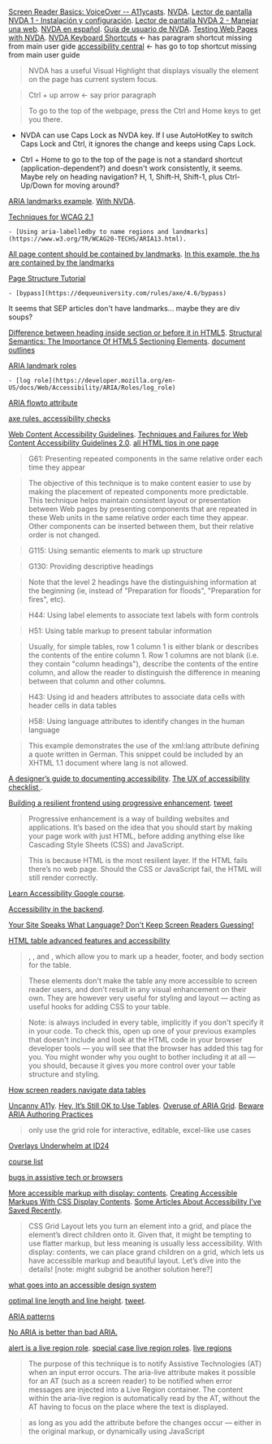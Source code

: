 
[Screen Reader Basics: VoiceOver -- A11ycasts](https://www.youtube.com/watch?v=5R-6WvAihms). [NVDA](http://accesibilidadweb.dlsi.ua.es/?menu=nvda). [Lector de pantalla NVDA 1 - Instalación y configuración](https://www.youtube.com/watch?v=jaOp891hAnY). [Lector de pantalla NVDA 2 - Manejar una web](https://www.youtube.com/watch?v=8ZKlKAAh6HI). [NVDA en español](https://www.youtube.com/channel/UCmyoXAMU9kJXz5LV-lJo5MA/videos). [Guía de usuario de NVDA](https://nvda.es/documentacion/guia-de-usuario-de-nvda/#Introduction). [Testing Web Pages with NVDA](https://www.unimelb.edu.au/accessibility/tools/testing-web-pages-with-nvda). [NVDA Keyboard Shortcuts](https://dequeuniversity.com/screenreaders/nvda-keyboard-shortcuts) <- has paragram shortcut missing from main user gide [accessibility central](http://www.accessibilitycentral.net/nvda%20tutorials.html) <- has go to top shortcut missing from main user guide

> NVDA has a useful Visual Highlight that displays visually the element on the page has current system focus.

> Ctrl + up arrow <- say prior paragraph

> To go to the top of the webpage, press the Ctrl and Home keys to get you there. 

- NVDA can use Caps Lock as NVDA key. If I use AutoHotKey to switch Caps Lock and Ctrl, it ignores the change and keeps using Caps Lock.

- Ctrl + Home to go to the top of the page is not a standard shortcut (application-dependent?) and doesn't work consistently, it seems. Maybe rely on heading navigation? H, 1, Shift-H, Shift-1, plus Ctrl-Up/Down for moving around?

[ARIA landmarks example](https://www.w3.org/WAI/ARIA/apg/patterns/landmarks/examples/main.html). [With NVDA](https://www.w3.org/WAI/ARIA/apg/patterns/landmarks/examples/at.html#nvda). 

[Techniques for WCAG 2.1](https://www.w3.org/WAI/WCAG21/Techniques/)

    - [Using aria-labelledby to name regions and landmarks](https://www.w3.org/TR/WCAG20-TECHS/ARIA13.html).

[All page content should be contained by landmarks](https://rocketvalidator.com/accessibility-validation/region). [In this example, the hs are contained by the landmarks](https://www.w3.org/WAI/WCAG21/Techniques/aria/ARIA11.html#examples)

[Page Structure Tutorial](https://www.w3.org/WAI/tutorials/page-structure/)

    - [bypass](https://dequeuniversity.com/rules/axe/4.6/bypass)

It seems that SEP articles don't have landmarks... maybe they are div soups?

[Difference between heading inside section or before it in HTML5](https://stackoverflow.com/questions/7712871/difference-between-heading-inside-section-or-before-it-in-html5). [Structural Semantics: The Importance Of HTML5 Sectioning Elements](https://www.smashingmagazine.com/2013/01/the-importance-of-sections/). [document outlines](https://html5doctor.com/outlines/)

[ARIA landmark roles](https://developer.mozilla.org/en-US/docs/Web/Accessibility/ARIA/Roles#3._landmark_roles)

    - [log role](https://developer.mozilla.org/en-US/docs/Web/Accessibility/ARIA/Roles/log_role)

[ARIA flowto attribute](https://developer.mozilla.org/en-US/docs/Web/Accessibility/ARIA/Attributes/aria-flowto)

[axe rules. accessibility checks](https://dequeuniversity.com/rules/axe/html/4.6)

[Web Content Accessibility Guidelines](https://es.wikipedia.org/wiki/Web_Content_Accessibility_Guidelines). [Techniques and Failures for Web Content Accessibility Guidelines 2.0](https://www.w3.org/TR/WCAG20-TECHS/Overview.html#contents). [all HTML tips in one page](https://www.w3.org/TR/WCAG20-TECHS/html.html#H57)

> G61: Presenting repeated components in the same relative order each time they appear

> The objective of this technique is to make content easier to use by making the placement of repeated components more predictable. This technique helps maintain consistent layout or presentation between Web pages by presenting components that are repeated in these Web units in the same relative order each time they appear. Other components can be inserted between them, but their relative order is not changed.

> G115: Using semantic elements to mark up structure

> G130: Providing descriptive headings

> Note that the level 2 headings have the distinguishing information at the beginning (ie, instead of "Preparation for floods", "Preparation for fires", etc).

> H44: Using label elements to associate text labels with form controls

> H51: Using table markup to present tabular information

> Usually, for simple tables, row 1 column 1 is either blank or describes the contents of the entire column 1. Row 1 columns are not blank (i.e. they contain "column headings"), describe the contents of the entire column, and allow the reader to distinguish the difference in meaning between that column and other columns.

> H43: Using id and headers attributes to associate data cells with header cells in data tables

> H58: Using language attributes to identify changes in the human language

> This example demonstrates the use of the xml:lang attribute defining a quote written in German. This snippet could be included by an XHTML 1.1 document where lang is not allowed.

[A designer’s guide to documenting accessibility](https://www.youtube.com/watch?v=eDCd-isluUY). [The UX of accessibility checklist ](https://www.youtube.com/watch?v=F3X6TvfuVW8).

[Building a resilient frontend using progressive enhancement](https://www.gov.uk/service-manual/technology/using-progressive-enhancement). [tweet](https://twitter.com/accessibleweb/status/1575484706329571328)

> Progressive enhancement is a way of building websites and applications. It’s based on the idea that you should start by making your page work with just HTML, before adding anything else like Cascading Style Sheets (CSS) and JavaScript.

> This is because HTML is the most resilient layer. If the HTML fails there’s no web page. Should the CSS or JavaScript fail, the HTML will still render correctly.

[Learn Accessibility Google course](https://web.dev/introducing-learn-accessibility/).

[Accessibility in the backend](https://ericwbailey.website/published/yes-accessibility-is-also-a-backend-concern/).

[Your Site Speaks What Language? Don't Keep Screen Readers Guessing!](https://russelljqa.github.io/your-site-speaks-what-language/)

[HTML table advanced features and accessibility](https://developer.mozilla.org/en-US/docs/Learn/HTML/Tables/Advanced)

> <thead>, <tfoot>, and <tbody>, which allow you to mark up a header, footer, and body section for the table.

> These elements don't make the table any more accessible to screen reader users, and don't result in any visual enhancement on their own. They are however very useful for styling and layout — acting as useful hooks for adding CSS to your table.

> Note: <tbody> is always included in every table, implicitly if you don't specify it in your code. To check this, open up one of your previous examples that doesn't include <tbody> and look at the HTML code in your browser developer tools — you will see that the browser has added this tag for you. You might wonder why you ought to bother including it at all — you should, because it gives you more control over your table structure and styling.

[How screen readers navigate data tables](https://tink.uk/how-screen-readers-navigate-data-tables/)

[Uncanny A11y](https://adrianroselli.com/2019/02/uncanny-a11y.html#APG). [Hey, It’s Still OK to Use Tables](https://adrianroselli.com/2017/11/hey-its-still-ok-to-use-tables.html). [Overuse of ARIA Grid](https://adrianroselli.com/2020/07/aria-grid-as-an-anti-pattern.html). [Beware ARIA Authoring Practices](https://adrianroselli.com/2019/02/uncanny-a11y.html#APG)

> only use the grid role for interactive, editable, excel-like use cases

[Overlays Underwhelm at ID24](https://adrianroselli.com/2022/09/overlays-underwhelm-at-id24.html)

[course list](https://www.w3.org/WAI/courses/list/)

[ bugs in assistive tech or browsers](https://twitter.com/hdv/status/1576187757424263173)

[More accessible markup with display: contents](https://hidde.blog/more-accessible-markup-with-display-contents/). [Creating Accessible Markups With CSS Display Contents](https://betterprogramming.pub/creating-accessible-markups-with-css-display-contents-9cdba5f1eaa8). [Some Articles About Accessibility I’ve Saved Recently](https://css-tricks.com/some-articles-about-accessibility-ive-saved-recently/).

> CSS Grid Layout lets you turn an element into a grid, and place the element’s direct children onto it. Given that, it might be tempting to use flatter markup, but less meaning is usually less accessibility. With display: contents, we can place grand children on a grid, which lets us have accessible markup and beautiful layout. Let’s dive into the details! [note: might subgrid be another solution here?]

[what goes into an accessible design system](https://twitter.com/vitalyf/status/1577052083974332416)

[optimal line length and line height](https://pimpmytype.com/line-length-line-height/). [tweet](https://twitter.com/vitalyf/status/1578677804048449536).

[ARIA patterns](https://www.w3.org/WAI/ARIA/apg/patterns/)

[No ARIA is better than bad ARIA.](https://developer.mozilla.org/en-US/docs/Web/Accessibility/ARIA)

[alert is a live region role](https://www.w3.org/WAI/WCAG21/Techniques/aria/ARIA19). [special case live region roles](https://www.w3.org/TR/wai-aria/#live_region_roles). [live regions](https://developer.mozilla.org/en-US/docs/Web/Accessibility/ARIA/ARIA_Live_Regions)

> The purpose of this technique is to notify Assistive Technologies (AT) when an input error occurs. The aria-live attribute makes it possible for an AT (such as a screen reader) to be notified when error messages are injected into a Live Region container. The content within the aria-live region is automatically read by the AT, without the AT having to focus on the place where the text is displayed.

> as long as you add the attribute before the changes occur — either in the original markup, or dynamically using JavaScript


